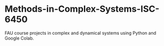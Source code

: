 # Methods-in-Complex-Systems-ISC-6450
FAU course projects in complex and dynamical systems using Python and Google Colab. 

